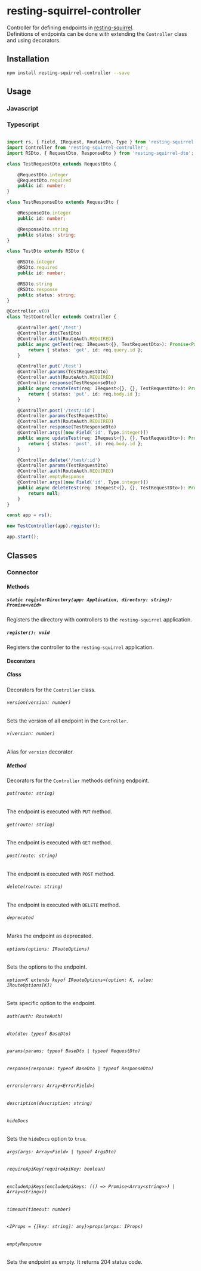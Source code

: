 # resting-squirrel-controller
Controller for defining endpoints in [resting-squirrel](https://www.npmjs.com/package/resting-squirrel).  
Definitions of endpoints can be done with extending the `Controller` class and using decorators.

## Installation
```bash
npm install resting-squirrel-controller --save
```

## Usage
### Javascript
### Typescript
```typescript

import rs, { Field, IRequest, RouteAuth, Type } from 'resting-squirrel'; // peer dependency
import Controller from 'resting-squirrel-controller';
import RSDto, { RequestDto, ResponseDto } from 'resting-squirrel-dto'; // peer dependency

class TestRequestDto extends RequestDto {

	@RequestDto.integer
	@RequestDto.required
	public id: number;
}

class TestResponseDto extends RequestDto {

	@ResponseDto.integer
	public id: number;

	@ResponseDto.string
	public status: string;
}

class TestDto extends RSDto {

	@RSDto.integer
	@RSDto.required
	public id: number;

	@RSDto.string
	@RSDto.response
	public status: string;
}

@Controller.v(0)
class TestController extends Controller {

	@Controller.get('/test')
	@Controller.dto(TestDto)
	@Controller.auth(RouteAuth.REQUIRED)
	public async getTest(req: IRequest<{}, TestRequestDto>): Promise<Partial<TestResponseDto>> {
		return { status: 'get', id: req.query.id };
	}

	@Controller.put('/test')
	@Controller.params(TestRequestDto)
	@Controller.auth(RouteAuth.REQUIRED)
	@Controller.response(TestResponseDto)
	public async createTest(req: IRequest<{}, {}, TestRequestDto>): Promise<Partial<TestResponseDto>> {
		return { status: 'put', id: req.body.id };
	}

	@Controller.post('/test/:id')
	@Controller.params(TestRequestDto)
	@Controller.auth(RouteAuth.REQUIRED)
	@Controller.response(TestResponseDto)
	@Controller.args([new Field('id', Type.integer)])
	public async updateTest(req: IRequest<{}, {}, TestRequestDto>): Promise<Partial<TestResponseDto>> {
		return { status: 'post', id: req.body.id };
	}

	@Controller.delete('/test/:id')
	@Controller.params(TestRequestDto)
	@Controller.auth(RouteAuth.REQUIRED)
	@Controller.emptyResponse
	@Controller.args([new Field('id', Type.integer)])
	public async deleteTest(req: IRequest<{}, {}, TestRequestDto>): Promise<null> {
		return null;
	}
}

const app = rs();

new TestController(app).register();

app.start();

```

## Classes
### Connector
#### Methods
##### `static registerDirectory(app: Application, directory: string): Promise<void>`
Registers the directory with controllers to the `resting-squirrel` application.
##### `register(): void`
Registers the controller to the `resting-squirrel` application.
#### Decorators
##### Class
Decorators for the `Controller` class.
###### `version(version: number)`
Sets the version of all endpoint in the `Controller`.
###### `v(version: number)`
Alias for `version` decorator.
##### Method
Decorators for the `Controller` methods defining endpoint.
###### `put(route: string)`
The endpoint is executed with `PUT` method.
###### `get(route: string)`
The endpoint is executed with `GET` method.
###### `post(route: string)`
The endpoint is executed with `POST` method.
###### `delete(route: string)`
The endpoint is executed with `DELETE` method.
###### `deprecated`
Marks the endpoint as deprecated.
###### `options(options: IRouteOptions)`
Sets the options to the endpoint.
###### `option<K extends keyof IRouteOptions>(option: K, value: IRouteOptions[K])`
Sets specific option to the endpoint.
###### `auth(auth: RouteAuth)`
###### `dto(dto: typeof BaseDto)`
###### `params(params: typeof BaseDto | typeof RequestDto)`
###### `response(response: typeof BaseDto | typeof ResponseDto)`
###### `errors(errors: Array<ErrorField>)`
###### `description(description: string)`
###### `hideDocs`
Sets the `hideDocs` option to `true`.
###### `args(args: Array<Field> | typeof ArgsDto)`
###### `requireApiKey(requireApiKey: boolean)`
###### `excludeApiKeys(excludeApiKeys: (() => Promise<Array<string>>) | Array<string>))`
###### `timeout(timeout: number)`
###### `<IProps = {[key: string]: any}>props(props: IProps)`
###### `emptyResponse`
Sets the endpoint as empty. It returns 204 status code.